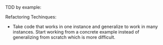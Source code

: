 TDD by example:

Refactoring Techinques:
- Take code that works in one instance and generalize to work in many instances. Start working from a concrete example instead of generalizing from scratch which is more difficult.